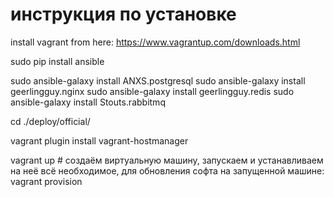 # инструкция по установке

install vagrant from here: https://www.vagrantup.com/downloads.html

sudo pip install ansible

sudo ansible-galaxy install ANXS.postgresql
sudo ansible-galaxy install geerlingguy.nginx
sudo ansible-galaxy install geerlingguy.redis
sudo ansible-galaxy install Stouts.rabbitmq


cd ./deploy/official/

vagrant plugin install vagrant-hostmanager

vagrant up # создаём виртуальную машину, запускаем и устанавливаем на неё всё необходимое, для обновления софта на запущенной машине: vagrant provision
